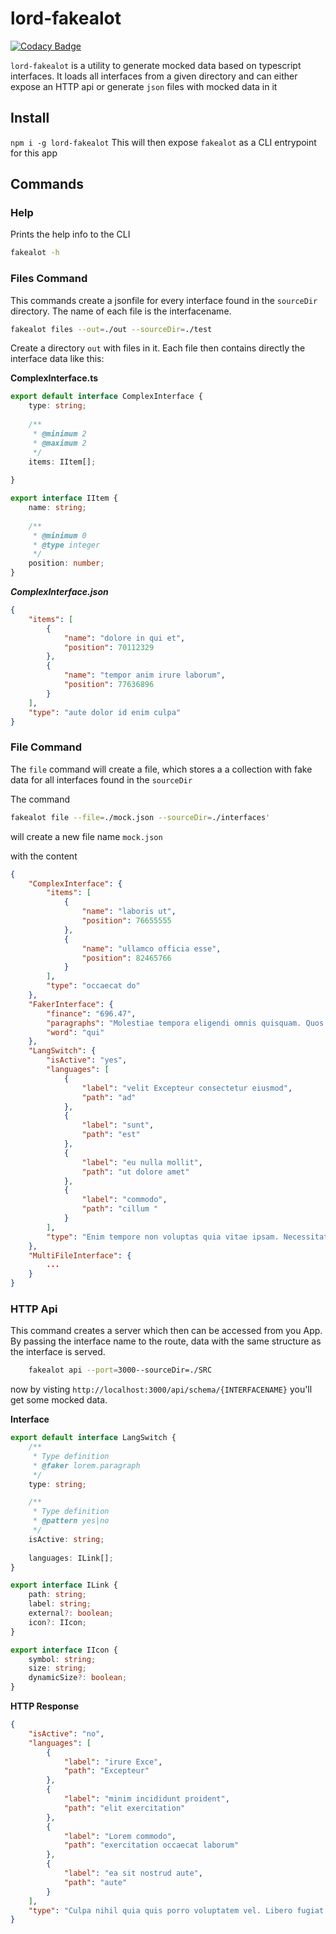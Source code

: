 # lord-fakealot

[![Codacy Badge](https://api.codacy.com/project/badge/Grade/a6989f4384e0440394870f22ad1c0f8f)](https://app.codacy.com/app/faebeee/lord-fakealot?utm_source=github.com&utm_medium=referral&utm_content=faebeee/lord-fakealot&utm_campaign=Badge_Grade_Dashboard)

`lord-fakealot` is a utility to generate mocked data based on typescript interfaces.
It loads all interfaces from a given directory and can either expose an HTTP api or
generate `json` files with mocked data in it

## Install
`npm i -g lord-fakealot`
This will then expose `fakealot` as a CLI entrypoint for this app

## Commands

### Help
Prints the help info to the CLI

```bash
fakealot -h
```


### Files Command
This commands create a jsonfile for every interface found in the `sourceDir` directory. The name of each file
is the interfacename.

```bash
fakealot files --out=./out --sourceDir=./test
```

Create a directory `out` with files in it. 
Each file then contains directly the interface data like this:

__ComplexInterface.ts__
```typescript
export default interface ComplexInterface {
    type: string;
    
    /**
     * @minimum 2
     * @maximum 2
     */
    items: IItem[];
    
}

export interface IItem {
    name: string;
    
    /**
     * @minimum 0
     * @type integer
     */
    position: number;
}
```

___ComplexInterface.json___
```json
{
    "items": [
        {
            "name": "dolore in qui et",
            "position": 70112329
        },
        {
            "name": "tempor anim irure laborum",
            "position": 77636896
        }
    ],
    "type": "aute dolor id enim culpa"
}
```


### File Command
The `file` command will create a file, which stores a a collection with fake data for all interfaces found in the `sourceDir`

The command

```bash
fakealot file --file=./mock.json --sourceDir=./interfaces'
```

will create a new file name `mock.json`

with the content

```json
{
    "ComplexInterface": {
        "items": [
            {
                "name": "laboris ut",
                "position": 76655555
            },
            {
                "name": "ullamco officia esse",
                "position": 82465766
            }
        ],
        "type": "occaecat do"
    },
    "FakerInterface": {
        "finance": "696.47",
        "paragraphs": "Molestiae tempora eligendi omnis quisquam. Quos nihil dolor voluptatibus velit nobis culpa deleniti. Reprehenderit in nisi et. Quia odio et inventore eligendi in deserunt id. Sit odio quia vitae provident quo provident molestiae.\n \rPariatur quos est quod laborum. Quisquam esse quia expedita commodi. Tempora ut exercitationem doloribus harum. Sunt omnis et accusantium et quia quos sequi molestiae. Enim necessitatibus molestiae.\n \rEligendi rerum excepturi et laudantium fuga similique fugit corporis voluptatem. Esse nobis et sint magnam aut. Dolores maiores incidunt occaecati iusto laborum. Quia deleniti dolorem quibusdam id veniam perspiciatis et nisi. Corporis laboriosam esse. Soluta accusamus officiis ut excepturi blanditiis libero ut.",
        "word": "qui"
    },
    "LangSwitch": {
        "isActive": "yes",
        "languages": [
            {
                "label": "velit Excepteur consectetur eiusmod",
                "path": "ad"
            },
            {
                "label": "sunt",
                "path": "est"
            },
            {
                "label": "eu nulla mollit",
                "path": "ut dolore amet"
            },
            {
                "label": "commodo",
                "path": "cillum "
            }
        ],
        "type": "Enim tempore non voluptas quia vitae ipsam. Necessitatibus et dolor adipisci dolores sunt non explicabo occaecati. Nesciunt et sint est asperiores sit voluptatum mollitia enim iste. Nesciunt minima sequi voluptas optio aut voluptatem. Eligendi voluptates iste eius iure commodi molestiae. Voluptas quo ex reprehenderit ipsa incidunt corporis vel in."
    },
    "MultiFileInterface": {
        ...
    }
}
```

### HTTP Api
This command creates a server which then can be accessed from you App. By passing the interface name to the route,
data with the same structure as the interface is served.

```bash
    fakealot api --port=3000--sourceDir=./SRC
```
now by visting `http://localhost:3000/api/schema/{INTERFACENAME}` you'll get some mocked data.

__Interface__
```typescript
export default interface LangSwitch {
    /**
     * Type definition
     * @faker lorem.paragraph
     */
    type: string;

    /**
     * Type definition
     * @pattern yes|no
     */
    isActive: string;
    
    languages: ILink[];
}

export interface ILink {
    path: string;
    label: string;
    external?: boolean;
    icon?: IIcon;
}

export interface IIcon {
    symbol: string;
    size: string;
    dynamicSize?: boolean;
}

```

__HTTP Response__
```json
{
    "isActive": "no",
    "languages": [
        {
            "label": "irure Exce",
            "path": "Excepteur"
        },
        {
            "label": "minim incididunt proident",
            "path": "elit exercitation"
        },
        {
            "label": "Lorem commodo",
            "path": "exercitation occaecat laborum"
        },
        {
            "label": "ea sit nostrud aute",
            "path": "aute"
        }
    ],
    "type": "Culpa nihil quia quis porro voluptatem vel. Libero fugiat doloremque deserunt quidem totam aperiam tempore. Reprehenderit rem cumque quia delectus perspiciatis sunt et. Et officia repellat. Assumenda excepturi sunt et aut corporis cumque quos distinctio. Ab quia autem consectetur occaecati nemo molestiae nisi temporibus soluta."
}
```
